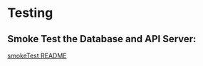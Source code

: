 # Testing


## Smoke Test the Database and API Server:
[smokeTest README](../delphi_api/test/README.md)
